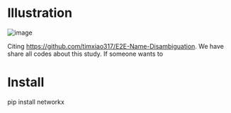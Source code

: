 # Illustration
![image](https://user-images.githubusercontent.com/37830460/235340773-b79a7917-892b-4374-af75-06404dfc3b8b.png)

Citing https://github.com/timxiao317/E2E-Name-Disambiguation.
We have share all codes about this study. If someone wants to 

# Install
pip install networkx



